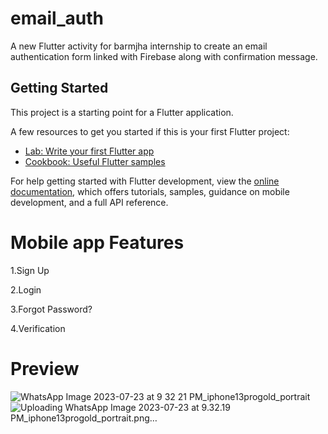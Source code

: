 # email_auth

A new Flutter activity for barmjha internship to create an email authentication form linked with Firebase along with confirmation message.

## Getting Started

This project is a starting point for a Flutter application.

A few resources to get you started if this is your first Flutter project:

- [Lab: Write your first Flutter app](https://docs.flutter.dev/get-started/codelab)
- [Cookbook: Useful Flutter samples](https://docs.flutter.dev/cookbook)

For help getting started with Flutter development, view the
[online documentation](https://docs.flutter.dev/), which offers tutorials,
samples, guidance on mobile development, and a full API reference.

# Mobile app Features
1.Sign Up

2.Login

3.Forgot Password?

4.Verification

# Preview 

![WhatsApp Image 2023-07-23 at 9 32 21 PM_iphone13progold_portrait](https://github.com/RoaaAmin/Email-auth/assets/66753937/fc0f76aa-236b-4099-ac24-04d91bad8e01)
![Uploading WhatsApp Image 2023-07-23 at 9.32.19 PM_iphone13progold_portrait.png…]()



